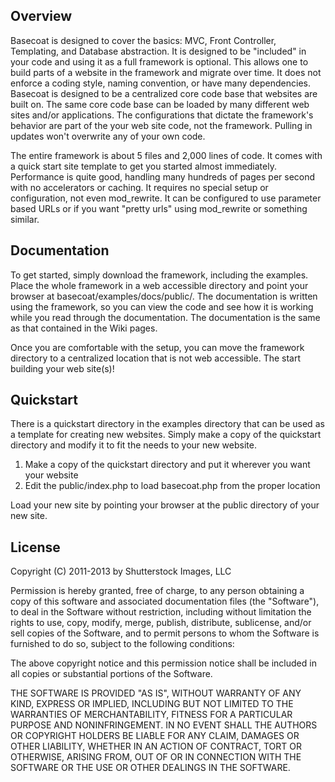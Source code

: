 <h2>Overview</h2>
Basecoat is designed to cover the basics: MVC, Front Controller, Templating, and Database abstraction. It is designed to be "included" in your code and using it as a full framework is optional. This allows one to build parts of a website in the framework and migrate over time. It does not enforce a coding style, naming convention, or have many dependencies. Basecoat is designed to be a centralized core code base that websites are built on. The same core code base can be loaded by many different web sites and/or applications. The configurations that dictate the framework's behavior are part of the your web site code, not the framework. Pulling in updates won't overwrite any of your own code. 

The entire framework is about 5 files and 2,000 lines of code. It comes with a quick start site template to get you started almost immediately. Performance is quite good, handling many hundreds of pages per second with no accelerators or caching. It requires no special setup or configuration, not even mod_rewrite. It can be configured to use parameter based URLs or if you want "pretty urls" using mod_rewrite or something similar.

<h2>Documentation</h2>
To get started, simply download the framework, including the examples. Place the whole framework in a web accessible directory and point your browser at basecoat/examples/docs/public/. The documentation is written using the framework, so you can view the code and see how it is working while you read through the documentation. The documentation is the same as that contained in the Wiki pages.

Once you are comfortable with the setup, you can move the framework directory to a centralized location that is not web accessible. The start building your web site(s)!

<h2>Quickstart</h2>
There is a quickstart directory in the examples directory that can be used as a template for creating new websites. Simply make a copy of the quickstart directory and modify it to fit the needs to your new website.
<ol>
<li>Make a copy of the quickstart directory and put it wherever you want your website</li>
<li>Edit the public/index.php to load basecoat.php from the proper location</li>
</ol>
Load your new site by pointing your browser at the public directory of your new site.

<h2>License</h2>
Copyright (C) 2011-2013 by Shutterstock Images, LLC

Permission is hereby granted, free of charge, to any person obtaining a copy of this software and associated documentation files (the "Software"), to deal in the Software without restriction, including without limitation the rights to use, copy, modify, merge, publish, distribute, sublicense, and/or sell copies of the Software, and to permit persons to whom the Software is furnished to do so, subject to the following conditions:

The above copyright notice and this permission notice shall be included in all copies or substantial portions of the Software.

THE SOFTWARE IS PROVIDED "AS IS", WITHOUT WARRANTY OF ANY KIND, EXPRESS OR IMPLIED, INCLUDING BUT NOT LIMITED TO THE WARRANTIES OF MERCHANTABILITY, FITNESS FOR A PARTICULAR PURPOSE AND NONINFRINGEMENT. IN NO EVENT SHALL THE AUTHORS OR COPYRIGHT HOLDERS BE LIABLE FOR ANY CLAIM, DAMAGES OR OTHER LIABILITY, WHETHER IN AN ACTION OF CONTRACT, TORT OR OTHERWISE, ARISING FROM, OUT OF OR IN CONNECTION WITH THE SOFTWARE OR THE USE OR OTHER DEALINGS IN THE SOFTWARE.
